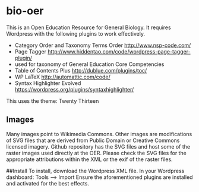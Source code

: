 # bio-oer
This is an Open Education Resource for General Biology. It requires Wordpress with the following plugins to work effectively.
* Category Order and Taxonomy Terms Order http://www.nsp-code.com/
* Page Tagger http://www.hiddentao.com/code/wordpress-page-tagger-plugin/
 * used for taxonomy of General Education Core Competencies
* Table of Contents Plus http://dublue.com/plugins/toc/
* WP LaTeX http://automattic.com/code/
* Syntax Highlighter Evolved https://wordpress.org/plugins/syntaxhighlighter/

This uses the theme: Twenty Thirteen

## Images
Many images point to Wikimedia Commons. Other images are modifications of SVG files that are derived from Public Domain or Creative Commons licensed imagery. Github repository has the SVG files and host some of the raster images used directly at the OER. Please check the SVG files for the appropriate attributions within the XML or the exif of the raster files.

##Install
To install, download the Wordpress XML file. In your Wordpress dashboard: Tools --> Import
Ensure the aforementioned plugins are installed and activated for the best effects.
